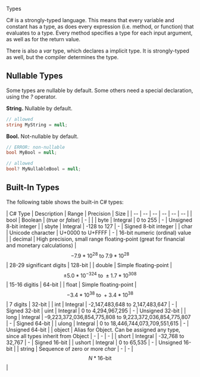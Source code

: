 Types

C# is a strongly-typed language. This means that every variable and constant has a type, as does every expression (i.e. method, or function) that evaluates to a type. Every method specifies a type for each input argument, as well as for the return value.
  
There is also a *var* type, which declares a implicit type. It is strongly-typed as well, but the compiler determines the type.

## Nullable Types

Some types are nullable by default. Some others need a special declaration, using the *?* operator.

**String.**  Nullable by default.

```csharp
// allowed
string MyString = null;
```

**Bool.** Not-nullable by default.

```csharp
// ERROR: non-nullable
bool MyBool = null;

// allowed
bool? MyNullableBool = null;
```

## Built-In Types

The following table shows the built-in C# types:

| C# Type | Description | Range | Precision | Size |
| -- | -- | -- | -- | -- | -- |
| bool | Boolean | (*true* or *false*) | - | |
| byte | Integral | 0 to 255 | - | Unsigned 8-bit integer |
| sbyte | Integral | -128 to 127 | - | Signed 8-bit integer |
| char | Unicode character | U+0000 to U+FFFF | - | 16-bit numeric (ordinal) value |
| decimal | High precision, small range floating-point (great for financial and monetary calculations) | $$-7.9 * 10^{28}\ \text{to}\ 7.9 * 10^{28}$$| 28-29 significant digits | 128-bit |
| double | Simple floating-point | $$\pm5.0 * 10^{-324}\ \text{to}\ \pm1.7 * 10^{308}$$ | 15-16 digitis | 64-bit |
| float | Simple floating-point | $$-3.4*10^{38}\ \text{to}\ +3.4*10^{38}$$ | 7 digits | 32-bit |
| int | Integral | -2,147,483,648 to 2,147,483,647 | - | Signed 32-bit
| uint | Integral | 0 to 4,294,967,295 | - | Unsigned 32-bit |
| long | Integral | –9,223,372,036,854,775,808 to 9,223,372,036,854,775,807 | - | Signed 64-bit |
| ulong | Integral | 0 to 18,446,744,073,709,551,615 | - | Unsigned 64-bit |
| object | Alias for Object. Can be assigned any type, since all types inherit from Object | - | - | - |
| short | Integral | -32,768 to 32,767 | - | Signed 16-bit |
| ushort | Integral | 0 to 65,535 | - | Unsigned 16-bit |
| string | Sequence of zero or more *char* | - | - | $$N*\text{16-bit}$$ |

